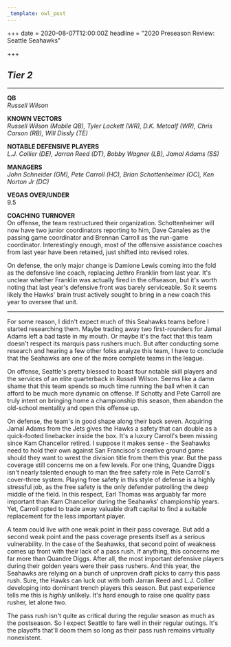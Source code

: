 ```yaml
---
_template: owl_post
---
```



+++
date = 2020-08-07T12:00:00Z
headline = "2020 Preseason Review: Seattle Seahawks"

+++
## **_Tier 2_**

***

**QB**  
_Russell Wilson_

**KNOWN VECTORS**  
_Russell Wilson (Mobile QB), Tyler Lockett (WR), D.K. Metcalf (WR), Chris Carson (RB), Will Dissly (TE)_

**NOTABLE DEFENSIVE PLAYERS**  
_L.J. Collier (DE), Jarran Reed (DT), Bobby Wagner (LB), Jamal Adams (SS)_

**MANAGERS**  
_John Schneider (GM), Pete Carroll (HC), Brian Schottenheimer (OC), Ken Norton Jr (DC)_

**VEGAS OVER/UNDER**  
9\.5

**COACHING TURNOVER**  
On offense, the team restructured their organization. Schottenheimer will now have two junior coordinators reporting to him, Dave Canales as the passing game coordinator and Brennan Carroll as the run-game coordinator. Interestingly enough, most of the offensive assistance coaches from last year have been retained, just shifted into revised roles.

On defense, the only major change is Damione Lewis coming into the fold as the defensive line coach, replacing Jethro Franklin from last year. It's unclear whether Franklin was actually fired in the offseason, but it's worth noting that last year's defensive front was barely serviceable. So it seems likely the Hawks' brain trust actively sought to bring in a new coach this year to oversee that unit.

***

For some reason, I didn't expect much of this Seahawks teams before I started researching them. Maybe trading away two first-rounders for Jamal Adams left a bad taste in my mouth. Or maybe it's the fact that this team doesn't respect its marquis pass rushers much. But after conducting some research and hearing a few other folks analyze this team, I have to conclude that the Seahawks are one of the more complete teams in the league.

On offense, Seattle's pretty blessed to boast four notable skill players and the services of an elite quarterback in Russell Wilson. Seems like a damn shame that this team spends so much time running the ball when it can afford to be much more dynamic on offense. If Schotty and Pete Carroll are truly intent on bringing home a championship this season, then abandon the old-school mentality and open this offense up.

On defense, the team's in good shape along their back seven. Acquiring Jamal Adams from the Jets gives the Hawks a safety that can double as a quick-footed linebacker inside the box. It's a luxury Carroll's been missing since Kam Chancellor retired. I suppose it makes sense - the Seahawks need to hold their own against San Francisco's creative ground game should they want to wrest the division title from them this year. But the pass coverage still concerns me on a few levels. For one thing, Quandre Diggs isn't nearly talented enough to man the free safety role in Pete Carroll's cover-three system. Playing free safety in this style of defense is a highly stressful job, as the free safety is the only defender patrolling the deep middle of the field. In this respect, Earl Thomas was arguably far more important than Kam Chancellor during the Seahawks' championship years. Yet, Carroll opted to trade away valuable draft capital to find a suitable replacement for the less important player.

A team could live with one weak point in their pass coverage. But add a second weak point and the pass coverage presents itself as a serious vulnerability. In the case of the Seahawks, that second point of weakness comes up front with their lack of a pass rush. If anything, this concerns me far more than Quandre Diggs. After all, the most important defensive players during their golden years were their pass rushers. And this year, the Seahawks are relying on a bunch of unproven draft picks to carry this pass rush. Sure, the Hawks can luck out with both Jarran Reed and L.J. Collier developing into dominant trench players this season. But past experience tells me this is _highly_ unlikely. It's hard enough to raise one quality pass rusher, let alone two.

The pass rush isn't quite as critical during the regular season as much as the postseason. So I expect Seattle to fare well in their regular outings. It's the playoffs that'll doom them so long as their pass rush remains virtually nonexistent.
